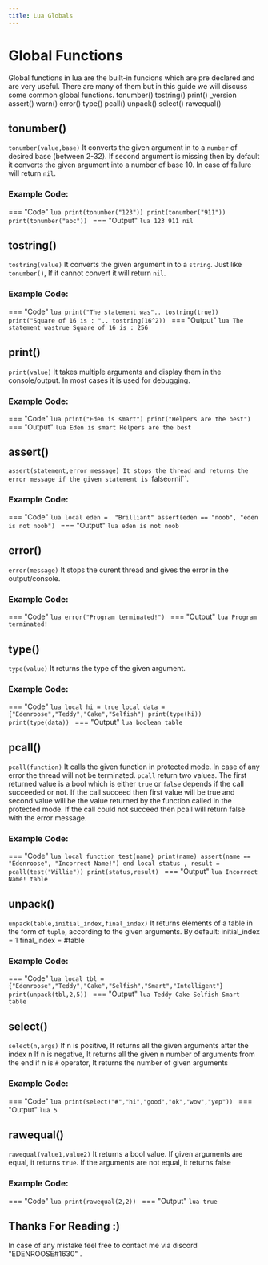 ```yaml
---
title: Lua Globals
---
```


# Global Functions
Global functions in lua are the built-in funcions which are pre declared and are very useful.
There are many of them but in this guide we will discuss some common global functions.
tonumber()
tostring()
print()
_version 
assert()
warn()
error()
type()
pcall()
unpack()
select()
rawequal()
## tonumber()
``tonumber(value,base)``
It converts the given argument in to a ``number`` of desired base (between 2-32). If second argument is missing then by default it converts the given argument into a number of base 10. In case of failure will return ``nil``.
### Example Code:
=== "Code"
	```lua
	print(tonumber("123"))
    print(tonumber("911"))
    print(tonumber("abc"))
	```
=== "Output"
	```lua
	 123
     911
     nil
	```

## tostring()
``tostring(value)``
It converts the given argument in to a ``string``. Just like ``tonumber()``, If it cannot convert it will return ``nil``.
### Example Code:
=== "Code"
	```lua
	print("The statement was".. tostring(true))
    print("Square of 16 is : ".. tostring(16^2))
	```
=== "Output"
	```lua
	 The statement wastrue
     Square of 16 is : 256
	```

## print()
``print(value)``
It takes multiple arguments and display them in the console/output. In most cases it is used for debugging.
### Example Code:
=== "Code"
	```lua
	print("Eden is smart")
    print("Helpers are the best")
	```
=== "Output"
	```lua
	 Eden is smart
     Helpers are the best
	```

## assert()
``assert(statement,error message)
It stops the thread and returns the error message if the given statement is ``false`` or ``nil``.
### Example Code:
=== "Code"
	```lua
	local eden =  "Brilliant"
    assert(eden == "noob", "eden is not noob")
	```
=== "Output"
	```lua
	 eden is not noob
	```

## error()
``error(message)``
It stops the curent thread and gives the error in the output/console.
### Example Code:
=== "Code"
	```lua
	error("Program terminated!")
	```
=== "Output"
	```lua
	 Program terminated!
	```

## type()
``type(value)``
It returns the type of the given argument.
### Example Code:
=== "Code"
	```lua
	local hi = true
    local data = {"Edenroose","Teddy","Cake","Selfish"}
    print(type(hi))
    print(type(data))
	```
=== "Output"
	```lua
	 boolean
     table
	```

## pcall()
``pcall(function)``
It calls the given function in protected mode. In case of any error the thread will not be terminated. ``pcall`` return two values. The first returned value is a bool which is either `true` or `false` depends if the call succeeded or not. If the call succeed then first value will be true and second value will be the value returned by the function called in the protected mode. If the call could not succeed then pcall will return false with the error message.
### Example Code:
=== "Code"
	```lua
	local function test(name)
	    print(name)
	    assert(name == "Edenroose", "Incorrect Name!")
    end
    local status , result = pcall(test("Willie"))
    print(status,result)
	```
=== "Output"
	```lua
	 Incorrect Name!
     table
	```

## unpack()
``unpack(table,initial_index,final_index)``
It returns elements of a table in the form of `tuple`, according to the given arguments. By default: initial_index = 1
final_index = #table
### Example Code:
=== "Code"
	```lua
	local tbl = {"Edenroose","Teddy","Cake","Selfish","Smart","Intelligent"}
    print(unpack(tbl,2,5))
	```
=== "Output"
	```lua
	  Teddy Cake Selfish Smart
     table
	```
## select()
``select(n,args)``
If n is positive, It returns all the given arguments after the index n
If n is negative, It returns all the given n number of arguments from the end
if n is `#` operator, It returns the number of given arguments
### Example Code:
=== "Code"
	```lua
	print(select("#","hi","good","ok","wow","yep"))
	```
=== "Output"
	```lua
	  5
	```
## rawequal()
``rawequal(value1,value2)``
It returns a bool value. If given arguments are equal, it returns `true`. If the arguments are not equal, it returns false
### Example Code:
=== "Code"
	```lua
	print(rawequal(2,2))
	```
=== "Output"
	```lua
	 true
	```

## Thanks For Reading :)
In case of any mistake feel free to contact me via discord "EDENROOSE#1630" .